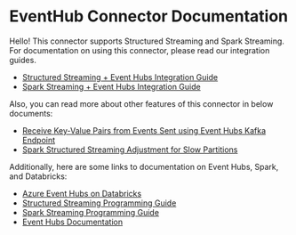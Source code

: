 # EventHub Connector Documentation

Hello! This connector supports Structured Streaming and Spark Streaming. For documentation on using this connector, please read our integration guides.

- [Structured Streaming + Event Hubs Integration Guide](structured-streaming-eventhubs-integration.md)
- [Spark Streaming + Event Hubs Integration Guide](spark-streaming-eventhubs-integration.md)

Also, you can read more about other features of this connector in below documents:

- [Receive Key-Value Pairs from Events Sent using Event Hubs Kafka Endpoint](receive-events-sent-using-kafka-protocol.md)
- [Spark Structured Streaming Adjustment for Slow Partitions](slow-partition-adjustment-feature.md)

Additionally, here are some links to documentation on Event Hubs, Spark, and Databricks:

- [Azure Event Hubs on Databricks](https://docs.azuredatabricks.net/spark/latest/data-sources/azure/eventhubs-connector.html)
- [Structured Streaming Programming Guide](https://spark.apache.org/docs/latest/structured-streaming-programming-guide.html)
- [Spark Streaming Programming Guide](https://spark.apache.org/docs/latest/streaming-programming-guide.html)
- [Event Hubs Documentation](https://docs.microsoft.com/en-us/azure/event-hubs/event-hubs-what-is-event-hubs)
